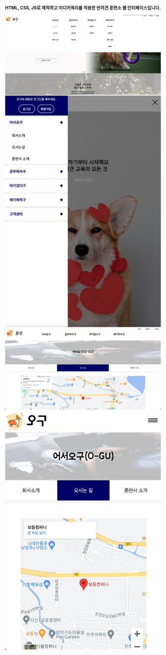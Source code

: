 **HTML, CSS, JS로 제작하고 미디어쿼리를 적용한 반려견 훈련소 웹 인터페이스입니다.**

![pc-index](./images/example1.png)
<br>
![mobile-index](./images/example2.png)
<br>
![pc-detail](./images/example3.png)
<br>
![mobile-detail](./images/example4.png)
